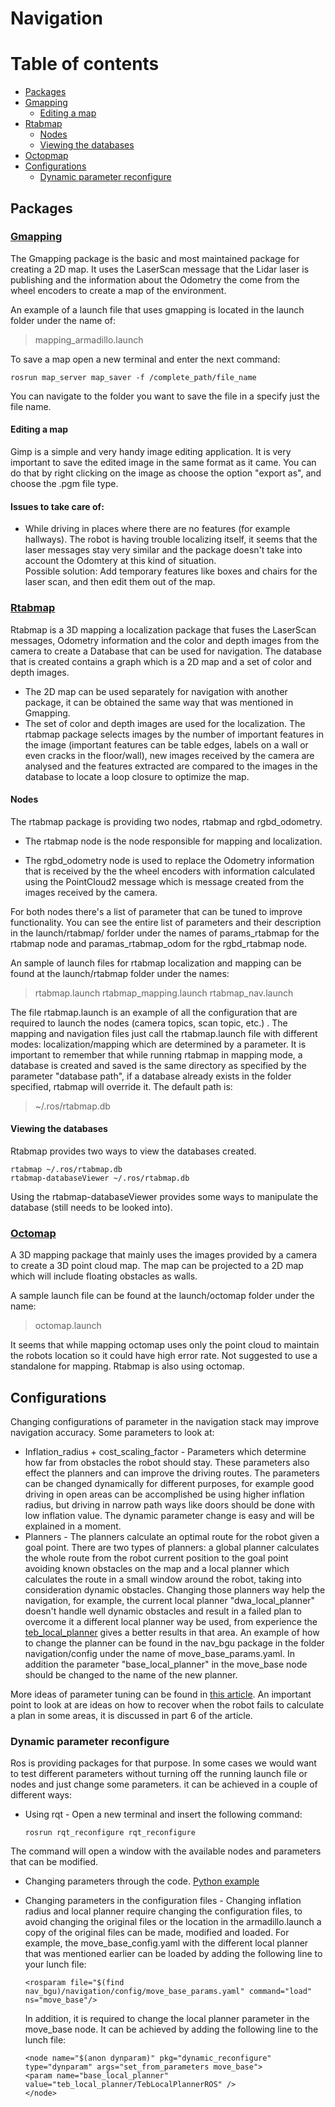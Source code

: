 # Navigation    

Table of contents
=================
* [Packages](#packages)
 * [Gmapping](#gmapping)
     * [Editing a map](#editing-a-map)
 * [Rtabmap](#rtabmap)
     * [Nodes](#nodes)
     * [Viewing the databases](#viewing-the-databases)
 * [Octopmap](#octomap)
* [Configurations](#configurations)
  * [Dynamic parameter reconfigure](#dynamic-parameter-reconfigure)

## Packages
### [Gmapping]

The Gmapping package is the basic and most maintained package for creating a 2D map. It uses the LaserScan message that the Lidar laser is publishing and the information about the Odometry the come from the wheel encoders to create a map of the environment.

An example of a launch file that uses gmapping is located in the launch folder under the name of: 
> mapping_armadillo.launch

To save a map open a new terminal and enter the next command:

```
rosrun map_server map_saver -f /complete_path/file_name
```
You can navigate to the folder you want to save the file in a specify just the file name.

#### Editing a map
Gimp is a simple and very handy image editing application. It is very important to save the edited image in the same format as it came. You can do that by right clicking on the image as choose the option "export as", and choose the .pgm file type.
#### Issues to take care of:
*  While driving in places where there are no features (for example hallways). The robot is having trouble localizing itself, it seems that the laser messages stay very similar and the package doesn't take into account the Odomtery at this kind of situation. <br/>
Possible solution: Add temporary features like boxes and chairs for the laser scan, and then edit them out of the map. <br />

### [Rtabmap]
Rtabmap is a 3D mapping a localization package that fuses the LaserScan messages, Odometry information and the color and depth images from the camera to create a Database that can be used for navigation. The database that is created contains a graph which is a 2D map and a set of color and depth images. 
 
* The 2D map can be used separately for navigation with another package, it can be obtained the same way that was mentioned  in Gmapping. 
* The set of color and depth images are used for the localization. The rtabmap package selects images by the number of important features in the image (important features can be table edges, labels on a wall or even cracks in the floor/wall), new images received by the camera are analysed and the features extracted are compared to the images in the database to locate a loop closure to optimize the map.

#### Nodes
The rtabmap package is providing two nodes, rtabmap and rgbd_odometry. 

* The rtabmap node is the node responsible for mapping and localization.

* The rgbd_odometry node is used to replace the Odometry information that is received by the the wheel encoders with information calculated using the PointCloud2 message which is message created from the images received by the camera. 

For both nodes there's a list of parameter that can be tuned to improve functionality. You can see the entire list of parameters and their description in the launch/rtabmap/ forlder under the names of params_rtabmap for the rtabmap node and paramas_rtabmap_odom for the rgbd_rtabmap node.

An sample of launch files for rtabmap localization and mapping can be found at the launch/rtabmap folder under the names:
> rtabmap.launch
> rtabmap_mapping.launch
> rtabmap_nav.launch

The file rtabmap.launch is an example of all the configuration that are required to launch the nodes (camera topics, scan topic, etc.) . The mapping and navigation files just call the rtabmap.launch file with different modes: localization/mapping which are determined by a parameter. It is important to remember that while running rtabmap in mapping mode, a database is created and saved is the same directory as specified by the parameter "database path", if a database already exists in the folder specified, rtabmap will override it.  The default path is:
>  ~/.ros/rtabmap.db

#### Viewing the databases
Rtabmap provides two ways to view the databases created.
```
rtabmap ~/.ros/rtabmap.db
rtabmap-databaseViewer ~/.ros/rtabmap.db
```
Using the rtabmap-databaseViewer provides some ways to manipulate the database (still needs to be looked into).

### [Octomap]
A 3D mapping package that mainly uses the images provided by a camera to create a 3D point cloud map. The map can be projected to a 2D map which will include floating obstacles as walls.

A sample launch file can be found at the launch/octomap folder under the name:
> octomap.launch

It seems that while mapping octomap uses only the point cloud to maintain the robots location so it could have high error rate. Not suggested to use a standalone for mapping. Rtabmap is also using octomap.

## Configurations

Changing configurations of parameter in the navigation stack may improve navigation accuracy. Some parameters to look at:

* Inflation_radius + cost_scaling_factor - Parameters which determine how far from obstacles the robot should stay. These parameters also effect the planners and can improve the driving routes. The parameters can be changed dynamically for different purposes, for example good driving in open areas can be accomplished be using higher inflation radius, but driving in narrow path ways like doors should be done with low inflation value. The dynamic parameter change is easy and will be explained in a moment.
* Planners - The planners calculate an optimal route for the robot given a goal point. There are two types of planners: a global planner calculates the whole route from the robot current position to the goal point avoiding known obstacles on the map and a local planner which calculates the route in a small window around the robot, taking into consideration dynamic obstacles. Changing those planners way help the navigation, for example, the current local planner "dwa_local_planner" doesn't handle well dynamic obstacles and result in a failed plan to overcome it a different local planner way be used, from experience the [teb_local_planner] gives a better results in that area. An example of how to change the planner can be found in the nav_bgu package in the folder navigation/config under the name of move_base_params.yaml.
In addition the parameter "base_local_planner" in the move_base node should be changed to the name of the new planner.

More ideas of parameter tuning can be found in [this article]. An important point to look at are ideas on how to recover when the robot fails to calculate a plan in some areas, it is discussed in part 6 of the article.

### Dynamic parameter reconfigure
Ros is providing packages for that purpose. In some cases we would want to test different parameters without turning off the running launch file  or nodes and just change some parameters. it can be achieved in a couple of different ways:

* Using rqt - Open a new terminal and insert the following command:
	```
	rosrun rqt_reconfigure rqt_reconfigure
	```
The command will open a window with the available nodes and parameters that can be modified.

* Changing parameters through the code. [Python example]

* Changing parameters in the configuration files - Changing inflation radius and local planner require changing the configuration files, to avoid changing the original files or the location in the armadillo.launch a copy of the original files can be made, modified and loaded. For example, the move_base_config.yaml with the different local planner that was mentioned earlier can be loaded by adding the following line to your lunch file:
	```
	<rosparam file="$(find nav_bgu)/navigation/config/move_base_params.yaml" command="load" ns="move_base"/>
	```
	In addition, it is required to change the local planner parameter in the move_base node. It can be achieved by adding the following line to the lunch file:
	```
	<node name="$(anon dynparam)" pkg="dynamic_reconfigure" type="dynparam" args="set_from_parameters move_base"> 
	<param name="base_local_planner" value="teb_local_planner/TebLocalPlannerROS" />
    </node>
	```
	



[Gmapping]: <http://wiki.ros.org/gmapping>
[Rtabmap]: <https://introlab.github.io/rtabmap/>
[Octomap]: <http://wiki.ros.org/octomap>
[teb_local_planner]: <http://wiki.ros.org/teb_local_planner>
[this article]:<http://zkytony.com/documents/navguide.pdf>
[Python example]:<http://wiki.ros.org/rospy/Overview/Parameter%20Server>

